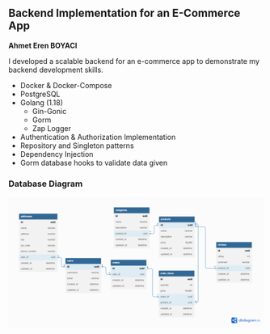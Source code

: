 ## Backend Implementation for an E-Commerce App
**Ahmet Eren BOYACI**

I developed a scalable backend for an e-commerce app to demonstrate my backend development skills.

- Docker & Docker-Compose
- PostgreSQL
- Golang (1.18)
  - Gin-Gonic
  - Gorm
  - Zap Logger
- Authentication & Authorization Implementation
- Repository and Singleton patterns
- Dependency Injection
- Gorm database hooks to validate data given

### Database Diagram
![Database Diagram](./db_diagram.png)
